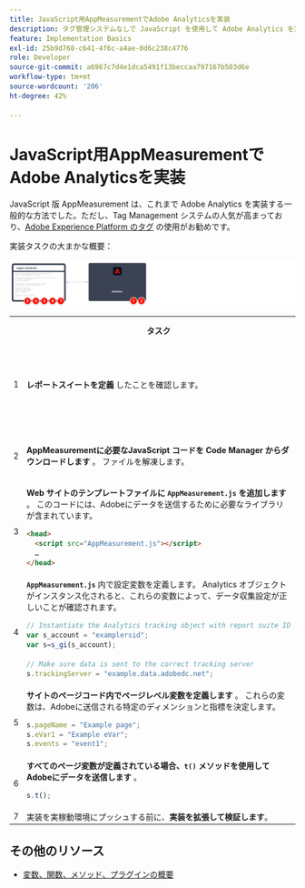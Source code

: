 ```yaml
---
title: JavaScript用AppMeasurementでAdobe Analyticsを実装
description: タグ管理システムなしで JavaScript を使用して Adobe Analytics を実装する方法を説明します。
feature: Implementation Basics
exl-id: 25b9d768-c641-4f6c-a4ae-0d6c238c4776
role: Developer
source-git-commit: a6967c7d4e1dca5491f13beccaa797167b503d6e
workflow-type: tm+mt
source-wordcount: '206'
ht-degree: 42%

---
```


# JavaScript用AppMeasurementでAdobe Analyticsを実装

JavaScript 版 AppMeasurement は、これまで Adobe Analytics を実装する一般的な方法でした。ただし、Tag Management システムの人気が高まっており、[Adobe Experience Platform のタグ](../launch/overview.md) の使用がお勧めです。

実装タスクの大まかな概要：

![ この節で説明するように、JavaScript 用AppMeasurementでAdobe Analytics を実装する方法 ](../assets/appmeasurement-annotated.png)

<table>

<tr>
<th style="width:5%"></th><th style="width:75%"><b>タスク</b></th><th style="width:20%"><b>詳細情報</b></th>
</tr>

<tr>
<td>1</td><td><b> レポートスイートを定義 </b> したことを確認します。</td><td><a href="../../admin/tools/manage-rs/report-suites-admin.md">レポートスイートマネージャー</a></td>
</tr>

<tr>
<td>2</td><td><b>AppMeasurementに必要なJavaScript コードを Code Manager からダウンロードします </b>。 ファイルを解凍します。</td><td><a href="../../admin/tools/code-manager-admin.md">コードマネージャー</a></td>
</tr>

<tr>
<td>3</td><td><b>Web サイトのテンプレートファイルに <code>AppMeasurement.js</code> を追加します </b>。 このコードには、Adobeにデータを送信するために必要なライブラリが含まれています。

```html
<head>
  <script src="AppMeasurement.js"></script>
  …
</head>
```

</td><td></td>
</tr>

<tr>
<td>4</td><td><b><code>AppMeasurement.js</code></b> 内で設定変数を定義します。 Analytics オブジェクトがインスタンス化されると、これらの変数によって、データ収集設定が正しいことが確認されます。

```JavaScript
// Instantiate the Analytics tracking object with report suite ID
var s_account = "examplersid";
var s=s_gi(s_account);
 
// Make sure data is sent to the correct tracking server
s.trackingServer = "example.data.adobedc.net";
```

</td><td><a href="../vars/config-vars/configuration-variables.md">設定変数</a></td>
</tr>

<tr>
<td>5</td><td><b> サイトのページコード内でページレベル変数を定義します </b>。 これらの変数は、Adobeに送信される特定のディメンションと指標を決定します。

```js
s.pageName = "Example page";
s.eVar1 = "Example eVar";
s.events = "event1";
```

</td><td><a href="../vars/page-vars/page-variables.md">ページ変数</a></td>
</tr>

<tr>
<td>6</td><td><b> すべてのページ変数が定義されている場合、<code>t()</code> メソッドを使用してAdobeにデータを送信します </b>。

```js
s.t();
```

</td><td><a href="../vars/functions/t-method.md">t （） メソッド</a></td>
</tr>

<tr>
<td>7</td><td>実装を実稼動環境にプッシュする前に、<b>実装を拡張して検証します</b>。</b></td><td></td>
</tr>

</table>

## その他のリソース

- [変数、関数、メソッド、プラグインの概要](../vars/overview.md)
